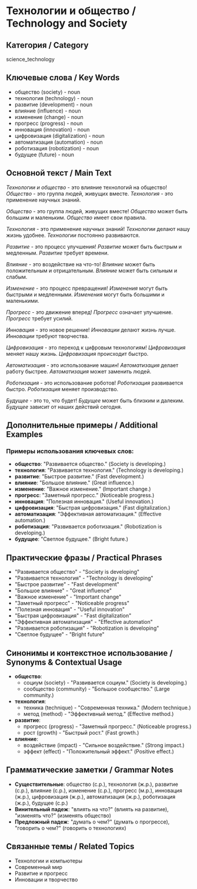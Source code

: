 # Технологии и общество / Technology and Society

## Категория / Category
science_technology


## Ключевые слова / Key Words
- общество (society) - noun
- технология (technology) - noun
- развитие (development) - noun
- влияние (influence) - noun
- изменение (change) - noun
- прогресс (progress) - noun
- инновация (innovation) - noun
- цифровизация (digitalization) - noun
- автоматизация (automation) - noun
- роботизация (robotization) - noun
- будущее (future) - noun

## Основной текст / Main Text

*Технологии и общество* - это влияние технологий на общество! *Общество* - это группа людей, живущих вместе. *Технология* - это применение научных знаний.

*Общество* - это группа людей, живущих вместе! *Общество* может быть большим и маленьким. *Общество* имеет свои правила.

*Технология* - это применение научных знаний! *Технологии* делают нашу жизнь удобнее. *Технологии* постоянно развиваются.

*Развитие* - это процесс улучшения! *Развитие* может быть быстрым и медленным. *Развитие* требует времени.

*Влияние* - это воздействие на что-то! *Влияние* может быть положительным и отрицательным. *Влияние* может быть сильным и слабым.

*Изменение* - это процесс превращения! *Изменения* могут быть быстрыми и медленными. *Изменения* могут быть большими и маленькими.

*Прогресс* - это движение вперед! *Прогресс* означает улучшение. *Прогресс* требует усилий.

*Инновация* - это новое решение! *Инновации* делают жизнь лучше. *Инновации* требуют творчества.

*Цифровизация* - это переход к цифровым технологиям! *Цифровизация* меняет нашу жизнь. *Цифровизация* происходит быстро.

*Автоматизация* - это использование машин! *Автоматизация* делает работу быстрее. *Автоматизация* может заменить людей.

*Роботизация* - это использование роботов! *Роботизация* развивается быстро. *Роботизация* меняет производство.

*Будущее* - это то, что будет! *Будущее* может быть близким и далеким. *Будущее* зависит от наших действий сегодня.

## Дополнительные примеры / Additional Examples

### Примеры использования ключевых слов:
- **общество**: "Развивается общество." (Society is developing.)
- **технология**: "Развивается технология." (Technology is developing.)
- **развитие**: "Быстрое развитие." (Fast development.)
- **влияние**: "Большое влияние." (Great influence.)
- **изменение**: "Важное изменение." (Important change.)
- **прогресс**: "Заметный прогресс." (Noticeable progress.)
- **инновация**: "Полезная инновация." (Useful innovation.)
- **цифровизация**: "Быстрая цифровизация." (Fast digitalization.)
- **автоматизация**: "Эффективная автоматизация." (Effective automation.)
- **роботизация**: "Развивается роботизация." (Robotization is developing.)
- **будущее**: "Светлое будущее." (Bright future.)

## Практические фразы / Practical Phrases

- "Развивается общество" - "Society is developing"
- "Развивается технология" - "Technology is developing"
- "Быстрое развитие" - "Fast development"
- "Большое влияние" - "Great influence"
- "Важное изменение" - "Important change"
- "Заметный прогресс" - "Noticeable progress"
- "Полезная инновация" - "Useful innovation"
- "Быстрая цифровизация" - "Fast digitalization"
- "Эффективная автоматизация" - "Effective automation"
- "Развивается роботизация" - "Robotization is developing"
- "Светлое будущее" - "Bright future"

## Синонимы и контекстное использование / Synonyms & Contextual Usage

- **общество**: 
  - социум (society) - "Развивается социум." (Society is developing.)
  - сообщество (community) - "Большое сообщество." (Large community.)
- **технология**: 
  - техника (technique) - "Современная техника." (Modern technique.)
  - метод (method) - "Эффективный метод." (Effective method.)
- **развитие**: 
  - прогресс (progress) - "Заметный прогресс." (Noticeable progress.)
  - рост (growth) - "Быстрый рост." (Fast growth.)
- **влияние**: 
  - воздействие (impact) - "Сильное воздействие." (Strong impact.)
  - эффект (effect) - "Положительный эффект." (Positive effect.)

## Грамматические заметки / Grammar Notes

- **Существительные**: общество (с.р.), технология (ж.р.), развитие (с.р.), влияние (с.р.), изменение (с.р.), прогресс (м.р.), инновация (ж.р.), цифровизация (ж.р.), автоматизация (ж.р.), роботизация (ж.р.), будущее (с.р.)
- **Винительный падеж**: "влиять на что?" (влиять на развитие), "изменять что?" (изменять общество)
- **Предложный падеж**: "думать о чем?" (думать о прогрессе), "говорить о чем?" (говорить о технологиях)

## Связанные темы / Related Topics

- Технологии и компьютеры
- Современный мир
- Развитие и прогресс
- Инновации и творчество